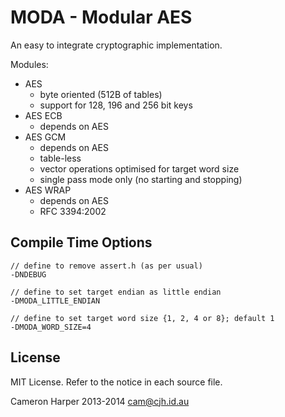 # MODA - Modular AES

An easy to integrate cryptographic implementation.

Modules:

- AES
    - byte oriented (512B of tables)
    - support for 128, 196 and 256 bit keys
- AES ECB
    - depends on AES
- AES GCM
    - depends on AES
    - table-less
    - vector operations optimised for target word size
    - single pass mode only (no starting and stopping)
- AES WRAP
    - depends on AES
    - RFC 3394:2002

## Compile Time Options

    // define to remove assert.h (as per usual)
    -DNDEBUG

    // define to set target endian as little endian
    -DMODA_LITTLE_ENDIAN

    // define to set target word size {1, 2, 4 or 8}; default 1
    -DMODA_WORD_SIZE=4

## License

MIT License. Refer to the notice in each source file.

Cameron Harper 2013-2014
cam@cjh.id.au



